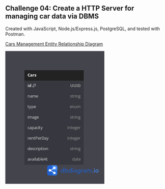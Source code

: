 ## Challenge 04: Create a HTTP Server for managing car data via DBMS

Created with JavaScript, Node.js/Express.js, PostgreSQL, and tested with Postman.

[Cars Management Entity Relationship Diagram](https://dbdiagram.io/d/Car-Management-651feaebffbf5169f02c8375)

![ERD](https://github.com/miasrisusanti/017FSWChallenge/blob/b6cb03fdb2c9345b10ecb0f74272bfd73b2a2cc5/Challenge04/ERD-Car%20Management.png)

